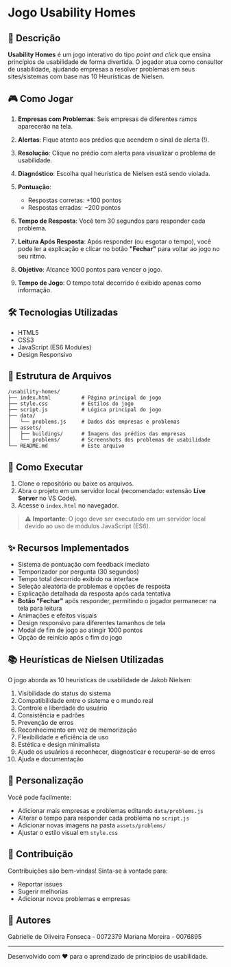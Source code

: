 # Jogo Usability Homes

## 📝 Descrição

**Usability Homes** é um jogo interativo do tipo _point and click_ que ensina princípios de usabilidade de forma divertida. O jogador atua como consultor de usabilidade, ajudando empresas a resolver problemas em seus sites/sistemas com base nas 10 Heurísticas de Nielsen.

## 🎮 Como Jogar

1. **Empresas com Problemas**: Seis empresas de diferentes ramos aparecerão na tela.
2. **Alertas**: Fique atento aos prédios que acendem o sinal de alerta (!).
3. **Resolução**: Clique no prédio com alerta para visualizar o problema de usabilidade.
4. **Diagnóstico**: Escolha qual heurística de Nielsen está sendo violada.
5. **Pontuação**:

   - Respostas corretas: +100 pontos
   - Respostas erradas: −200 pontos

6. **Tempo de Resposta**: Você tem 30 segundos para responder cada problema.
7. **Leitura Após Resposta**: Após responder (ou esgotar o tempo), você pode ler a explicação e clicar no botão **"Fechar"** para voltar ao jogo no seu ritmo.
8. **Objetivo**: Alcance 1000 pontos para vencer o jogo.
9. **Tempo de Jogo**: O tempo total decorrido é exibido apenas como informação.

## 🛠️ Tecnologias Utilizadas

- HTML5
- CSS3
- JavaScript (ES6 Modules)
- Design Responsivo

## 📂 Estrutura de Arquivos

```
/usability-homes/
├── index.html          # Página principal do jogo
├── style.css           # Estilos do jogo
├── script.js           # Lógica principal do jogo
├── data/
│   └── problems.js     # Dados das empresas e problemas
├── assets/
│   ├── buildings/      # Imagens dos prédios das empresas
│   └── problems/       # Screenshots dos problemas de usabilidade
└── README.md           # Este arquivo
```

## 🚀 Como Executar

1. Clone o repositório ou baixe os arquivos.
2. Abra o projeto em um servidor local (recomendado: extensão **Live Server** no VS Code).
3. Acesse o `index.html` no navegador.

> ⚠️ **Importante**: O jogo deve ser executado em um servidor local devido ao uso de módulos JavaScript (ES6).

## ✨ Recursos Implementados

- Sistema de pontuação com feedback imediato
- Temporizador por pergunta (30 segundos)
- Tempo total decorrido exibido na interface
- Seleção aleatória de problemas e opções de resposta
- Explicação detalhada da resposta após cada tentativa
- **Botão "Fechar"** após responder, permitindo o jogador permanecer na tela para leitura
- Animações e efeitos visuais
- Design responsivo para diferentes tamanhos de tela
- Modal de fim de jogo ao atingir 1000 pontos
- Opção de reinício após o fim do jogo

## 📚 Heurísticas de Nielsen Utilizadas

O jogo aborda as 10 heurísticas de usabilidade de Jakob Nielsen:

1. Visibilidade do status do sistema
2. Compatibilidade entre o sistema e o mundo real
3. Controle e liberdade do usuário
4. Consistência e padrões
5. Prevenção de erros
6. Reconhecimento em vez de memorização
7. Flexibilidade e eficiência de uso
8. Estética e design minimalista
9. Ajude os usuários a reconhecer, diagnosticar e recuperar-se de erros
10. Ajuda e documentação

## 📌 Personalização

Você pode facilmente:

- Adicionar mais empresas e problemas editando `data/problems.js`
- Alterar o tempo para responder cada problema no `script.js`
- Adicionar novas imagens na pasta `assets/problems/`
- Ajustar o estilo visual em `style.css`

## 🤝 Contribuição

Contribuições são bem-vindas! Sinta-se à vontade para:

- Reportar issues
- Sugerir melhorias
- Adicionar novos problemas e empresas

## 👥 Autores

Gabrielle de Oliveira Fonseca - 0072379
Mariana Moreira - 0076895

---

Desenvolvido com ♥ para o aprendizado de princípios de usabilidade.
